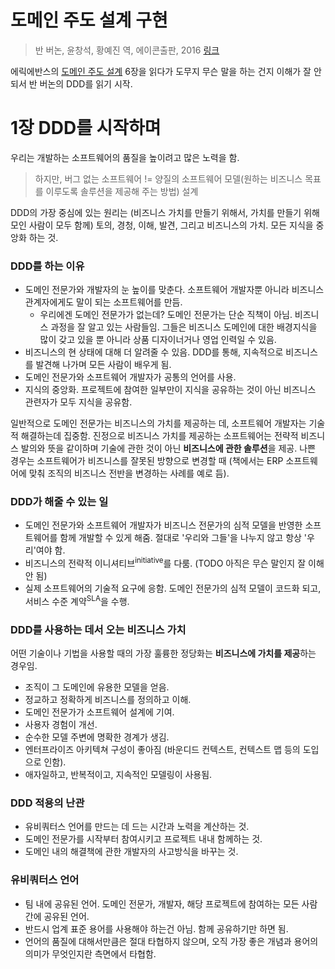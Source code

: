 # 도메인 주도 설계 구현

> 반 버논, 윤창석, 황예진 역, 에이콘출판, 2016 [링크](https://book.naver.com/bookdb/book_detail.nhn?bid=10382647)



에릭에반스의 [도메인 주도 설계](ddd.md) 6장을 읽다가 도무지 무슨 말을 하는 건지 이해가 잘 안되서 반 버논의 DDD를 읽기 시작.



# 1장 DDD를 시작하며

우리는 개발하는 소프트웨어의 품질을 높이려고 많은 노력을 함. 

> 하지만, 버그 없는 소프트웨어 != 양질의 소프트웨어 모델(원하는 비즈니스 목표를 이루도록 솔루션을 제공해 주는 방법) 설계

DDD의 가장 중심에 있는 원리는 (비즈니스 가치를 만들기 위해서, 가치를 만들기 위해 모인 사람이 모두 함께) 토의, 경청, 이해, 발견, 그리고 비즈니스의 가치. 모든 지식을 중앙화 하는 것.



### DDD를 하는 이유

- 도메인 전문가와 개발자의 눈 높이를 맞춘다. 소프트웨어 개발자뿐 아니라 비즈니스 관계자에게도 말이 되는 소프트웨어를 만듬.
  - 우리에겐 도메인 전문가가 없는데? 도메인 전문가는 단순 직책이 아님. 비즈니스 과정을 잘 알고 있는 사람들임. 그들은 비즈니스 도메인에 대한 배경지식을 많이 갖고 있을 뿐 아니라 상품 디자이너거나 영업 인력일 수 있음.
- 비즈니스의 현 상태에 대해 더 알려줄 수 있음. DDD를 통해, 지속적으로 비즈니스를 발견해 나가며 모든 사람이 배우게 됨.
- 도메인 전문가와 소프트웨어 개발자가 공통의 언어를 사용.
- 지식의 중앙화. 프로젝트에 참여한 일부만이 지식을 공유하는 것이 아닌 비즈니스 관련자가 모두 지식을 공유함.

일반적으로 도메인 전문가는 비즈니스의 가치를 제공하는 데, 소프트웨어 개발자는 기술적 해결하는데 집중함. 진정으로 비즈니스 가치를 제공하는 소프트웨어는 전략적 비즈니스 발의와 뜻을 같이하며 기술에 관한 것이 아닌 **비즈니스에 관한 솔루션**을 제공. 나쁜 경우는 소프트웨어가 비즈니스를 잘못된 방향으로 변경할 때 (책에서는 ERP 소프트웨어에 맞춰 조직의 비즈니스 전반을 변경하는 사례를 예로 듬).



### DDD가 해줄 수 있는 일

- 도메인 전문가와 소프트웨어 개발자가 비즈니스 전문가의 심적 모델을 반영한 소프트웨어를 함께 개발할 수 있게 해줌. 절대로 '우리와 그들'을 나누지 않고 항상 '우리'여야 함.
- 비즈니스의 전략적 이니셔티브<sup>initiative</sup>를 다룸. (TODO 아직은 무슨 말인지 잘 이해 안 됨)
- 실제 소프트웨어의 기술적 요구에 응함. 도메인 전문가의 심적 모델이 코드화 되고, 서비스 수준 계약<sup>SLA</sup>을 수행.



### DDD를 사용하는 데서 오는 비즈니스 가치

어떤 기술이나 기법을 사용할 때의 가장 훌륭한 정당화는 **비즈니스에 가치를 제공**하는 경우임.

- 조직이 그 도메인에 유용한 모델을 얻음.
- 정교하고 정확하게 비즈니스를 정의하고 이해.
- 도메인 전문가가 소프트웨어 설계에 기여.
- 사용자 경험이 개선.
- 순수한 모델 주변에 명확한 경계가 생김.
- 엔터프라이즈 아키텍쳐 구성이 좋아짐 (바운디드 컨텍스트, 컨텍스트 맵 등의 도입으로 인함).
- 애자일하고, 반복적이고, 지속적인 모델링이 사용됨.



### DDD 적용의 난관

- 유비쿼터스 언어를 만드는 데 드는 시간과 노력을 계산하는 것.
- 도메인 전문가를 시작부터 참여시키고 프로젝트 내내 함께하는 것.
- 도메인 내의 해결책에 관한 개발자의 사고방식을 바꾸는 것.



### 유비쿼터스 언어

- 팀 내에 공유된 언어. 도메인 전문가, 개발자, 해당 프로젝트에 참여하는 모든 사람 간에 공유된 언어.
- 반드시 업계 표준 용어를 사용해야 하는건 아님. 함께 공유하기만 하면 됨.
- 언어의 품질에 대해서만큼은 절대 타협하지 않으며, 오직 가장 좋은 개념과 용어의 의미가 무엇인지란 측면에서 타협함.